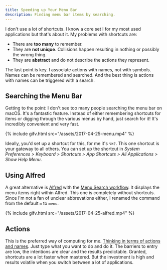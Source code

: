 ```yaml
---
title: Speeding up Your Menu Bar
description: Finding menu bar items by searching.
---
```


I don't use a lot of shortcuts. I know a core set I for my most used applications but that's about it. My problems with shortcuts are:

- There are **too many** to remember.
- They are **not unique**. Collisions happen resulting in nothing or possibly the wrong thing.
- They are **abstract** and do not describe the actions they represent.

The last point is key. I associate actions with names, not with symbols. Names can be remembered and searched. And the best thing is actions with names can be triggered with a search.

## Searching the Menu Bar

Getting to the point: I don't see too many people searching the menu bar on macOS. It's a fantastic feature. Instead of either remembering shortcuts for items or digging through the various menus by hand, just search for it! It's incredibly convenient and very fast.

{% include gifv.html src="/assets/2017-04-25-menu.mp4" %}

Ideally, you'd set up a shortcut for this, for me it's `⌥⌘?`. This one shortcut is your gateway to all others. You can set up the shortcut in *System Preferences > Keyboard > Shortcuts > App Shortcuts > All Applications > Show Help Menu*.

## Using Alfred

A great alternative is [Alfred](https://www.alfredapp.com/) with the [Menu Search workflow](https://www.alfredforum.com/topic/1993-menu-search/). It displays the menu items right within Alfred. This one is completely without shortcuts. Since I'm not a fan of unclear abbrevations either, I renamed the command from the default `m` to `menu`.

{% include gifv.html src="/assets/2017-04-25-alfred.mp4" %}

## Actions

This is the preferred way of computing for me. [Thinking in terms of actions and names](/2017/01/alfred-help/). Just type what you want to do and do it. The barriers to entry are low, the intentions are clear and the results predictable. Granted, shortcuts are a lot faster when mastered. But the investment is high and results volatile when you switch between a lot of applications.
